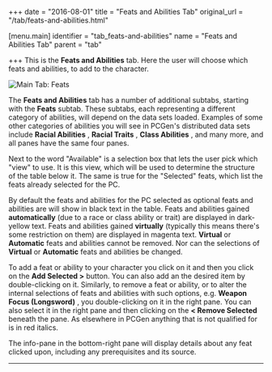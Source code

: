 +++
date = "2016-08-01"
title = "Feats and Abilities Tab"
original_url = "/tab/feats-and-abilities.html"

[menu.main]
    identifier = "tab_feats-and-abilities"
    name = "Feats and Abilities Tab"
    parent = "tab"
    
+++
This is the **Feats and Abilities** tab. Here the user will choose which
feats and abilities, to add to the character.

![Main Tab:
Feats](../images/tabs/featandabilitiestab/tab_featsandabilities_00_feats.png)

The **Feats and Abilities** tab has a number of additional subtabs,
starting with the **Feats** subtab. These subtabs, each representing a
different category of abilities, will depend on the data sets loaded.
Examples of some other categories of abilities you will see in PCGen's
distributed data sets include **Racial Abilities** , **Racial Traits** ,
**Class Abilities** , and many more, and all panes have the same four
panes.

Next to the word "Available" is a selection box that lets the user pick
which "view" to use. It is this view, which will be used to determine
the structure of the table below it. The same is true for the "Selected"
feats, which list the feats already selected for the PC.

By default the feats and abilities for the PC selected as optional feats
and abilities are will show in black text in the table. Feats and
abilities gained **automatically** (due to a race or class ability or
trait) are displayed in dark-yellow text. Feats and abilities gained
**virtually** (typically this means there's some restriction on them)
are displayed in magenta text. **Virtual** or **Automatic** feats and
abilities cannot be removed. Nor can the selections of **Virtual** or
**Automatic** feats and abilities be changed.

To add a feat or ability to your character you click on it and then you
click on the **Add Selected &gt;** button. You can also add an the
desired item by double-clicking on it. Similarly, to remove a feat or
ability, or to alter the internal selections of feats and abilities with
such options, e.g. **Weapon Focus (Longsword)** , you double-clicking on
it in the right pane. You can also select it in the right pane and then
clicking on the **&lt; Remove Selected** beneath the pane. As elsewhere
in PCGen anything that is not qualified for is in red italics.

The info-pane in the bottom-right pane will display details about any
feat clicked upon, including any prerequisites and its source.

------------------------------------------------------------------------



